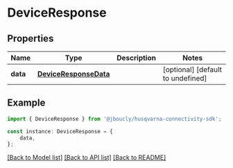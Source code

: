 # DeviceResponse


## Properties

Name | Type | Description | Notes
------------ | ------------- | ------------- | -------------
**data** | [**DeviceResponseData**](DeviceResponseData.md) |  | [optional] [default to undefined]

## Example

```typescript
import { DeviceResponse } from '@jboucly/husqvarna-connectivity-sdk';

const instance: DeviceResponse = {
    data,
};
```

[[Back to Model list]](../README.md#documentation-for-models) [[Back to API list]](../README.md#documentation-for-api-endpoints) [[Back to README]](../README.md)
